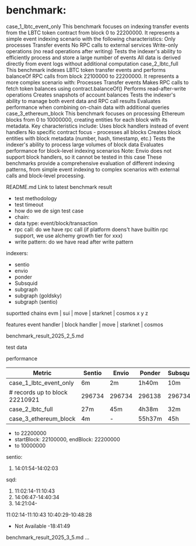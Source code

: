 # benchmark:

case_1_lbtc_event_only
This benchmark focuses on indexing transfer events from the LBTC token contract from block 0 to 22200000. It represents a simple event indexing scenario with the following characteristics:
Only processes Transfer events
No RPC calls to external services
Write-only operations (no read operations after writing)
Tests the indexer's ability to efficiently process and store a large number of events
All data is derived directly from event logs without additional computation
case_2_lbtc_full
This benchmark indexes LBTC token transfer events and performs balanceOf RPC calls from block 22100000 to 22200000. It represents a more complex scenario with:
Processes Transfer events
Makes RPC calls to fetch token balances using contract.balanceOf()
Performs read-after-write operations
Creates snapshots of account balances
Tests the indexer's ability to manage both event data and RPC call results
Evaluates performance when combining on-chain data with additional queries
case_3_ethereum_block
This benchmark focuses on processing Ethereum blocks from 0 to 10000000, creating entities for each block with its metadata. Key characteristics include:
Uses block handlers instead of event handlers
No specific contract focus - processes all blocks
Creates block entities with block metadata (number, hash, timestamp, etc.)
Tests the indexer's ability to process large volumes of block data
Evaluates performance for block-level indexing scenarios
Note: Envio does not support block handlers, so it cannot be tested in this case
These benchmarks provide a comprehensive evaluation of different indexing patterns, from simple event indexing to complex scenarios with external calls and block-level processing.



README.md
  Link to latest benchmark result

 - test methodology
  - test timeout
 - how do we de sign test case
  - chain:
  - data type: event/block/transaction
  - rpc call: do we have rpc call (if platform doens't have builtin rpc support, we use alchemy growth tier for xxx)
  - write pattern: do we have read after write pattern

 indexers:
  - sentio
  - envio
  - ponder
  - Subsquid
  - subgraph
  - subgraph (goldsky)
  - subgraph (sentio)

   suportted chains
      evm    |  sui  | move | starknet  | cosmos
   x
   y
   z

   features
      event handler   |   block handler | move | starknet  | cosmos



benchmark_result_2025_2_5.md


test data 

performance

| Metric | Sentio | Envio | Ponder | Subsquid | Subgraph |
|--------|--------|-------|--------|----------|----------|
| case_1_lbtc_event_only | 6m | 2m | 1h40m | 10m | 3h9m |
| # records up to block 22210921 | 296734 | 296734 | 296138 | 296734 | 296734 |
| case_2_lbtc_full | 27m | 45m | 4h38m | 32m | 18h38m |
| case_3_ethereum_block | 4m | - | 55h37m | 45h | 24h |

* to 22200000
* startBlock: 22100000, endBlock: 22200000
* to 10000000

sentio:
1. 14:01:54-14:02:03

sqd:
1. 11:02:14-11:10:43
2. 14:06:47-14:40:34
3. 14:21:04-


11:02:14-11:10:43
10:40:29-10:48:28
* Not Available
-18:41:49

benchmark_result_2025_3_5.md
...